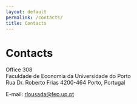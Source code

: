 ```yaml
---
layout: default
permalink: /contacts/
title: Contacts
---
```

# Contacts

Office 308 \
Faculdade de Economia da Universidade do Porto \
Rua Dr. Roberto Frias 4200-464 Porto, Portugal

E-mail: rlousada@fep.up.pt
